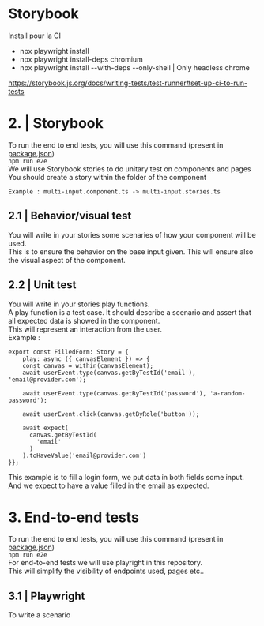 # Storybook

Install pour la CI
- npx playwright install
- npx playwright install-deps chromium
- npx playwright install --with-deps --only-shell | Only headless chrome




https://storybook.js.org/docs/writing-tests/test-runner#set-up-ci-to-run-tests

# 2. | Storybook
To run the end to end tests, you will use this command (present in [package.json](package.json))</br>
```npm run e2e```</br>
We will use Storybook stories to do unitary test on components and pages </br>
You should create a story within the folder of the component

`Example : multi-input.component.ts -> multi-input.stories.ts`


## 2.1 | Behavior/visual test
You will write in your stories some scenaries of how your component will be used.</br>
This is to ensure the behavior on the base input given.
This will ensure also the visual aspect of the component.

## 2.2 | Unit test
You will write in your stories play functions.</br>
A play function is a test case. It should describe a scenario and assert that all expected data is showed in the component.</br>
This will represent an interaction from the user.</br>
Example : 

```
export const FilledForm: Story = {
    play: async ({ canvasElement }) => {
    const canvas = within(canvasElement);
    await userEvent.type(canvas.getByTestId('email'), 'email@provider.com');

    await userEvent.type(canvas.getByTestId('password'), 'a-random-password');

    await userEvent.click(canvas.getByRole('button'));

    await expect(
      canvas.getByTestId(
        'email'
      )
    ).toHaveValue('email@provider.com')
}};
```
This example is to fill a login form, we put data in both fields some input. <br/>
And we expect to have a value filled in the email as expected.

# 3. End-to-end tests
To run the end to end tests, you will use this command (present in [package.json](package.json))</br>
```npm run e2e```</br>
For end-to-end tests we will use playright in this repository. <br/>
This will simplify the visibility of endpoints used, pages etc..

## 3.1 | Playwright
To write a scenario
